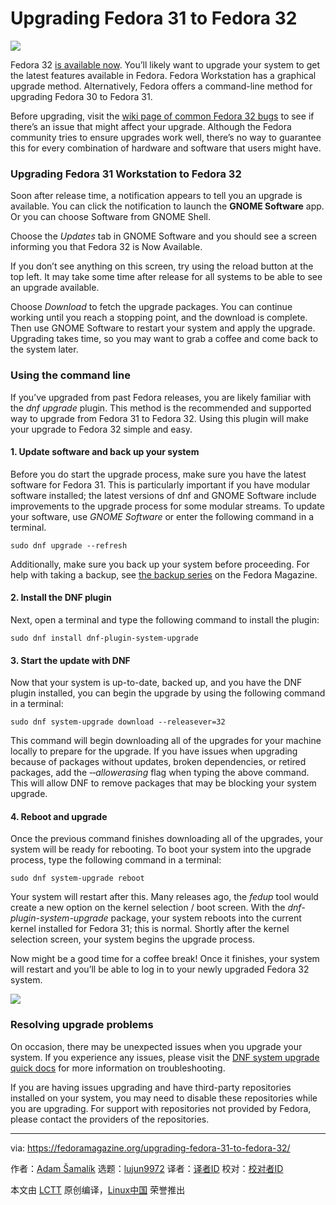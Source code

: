 [#]: collector: (lujun9972)
[#]: translator: ( )
[#]: reviewer: ( )
[#]: publisher: ( )
[#]: url: ( )
[#]: subject: (Upgrading Fedora 31 to Fedora 32)
[#]: via: (https://fedoramagazine.org/upgrading-fedora-31-to-fedora-32/)
[#]: author: (Adam Šamalík https://fedoramagazine.org/author/asamalik/)

Upgrading Fedora 31 to Fedora 32
======

![][1]

Fedora 32 [is available now][2]. You’ll likely want to upgrade your system to get the latest features available in Fedora. Fedora Workstation has a graphical upgrade method. Alternatively, Fedora offers a command-line method for upgrading Fedora 30 to Fedora 31.

Before upgrading, visit the [wiki page of common Fedora 32 bugs][3] to see if there’s an issue that might affect your upgrade. Although the Fedora community tries to ensure upgrades work well, there’s no way to guarantee this for every combination of hardware and software that users might have.

### Upgrading Fedora 31 Workstation to Fedora 32

Soon after release time, a notification appears to tell you an upgrade is available. You can click the notification to launch the **GNOME Software** app. Or you can choose Software from GNOME Shell.

Choose the _Updates_ tab in GNOME Software and you should see a screen informing you that Fedora 32 is Now Available.

If you don’t see anything on this screen, try using the reload button at the top left. It may take some time after release for all systems to be able to see an upgrade available.

Choose _Download_ to fetch the upgrade packages. You can continue working until you reach a stopping point, and the download is complete. Then use GNOME Software to restart your system and apply the upgrade. Upgrading takes time, so you may want to grab a coffee and come back to the system later.

### Using the command line

If you’ve upgraded from past Fedora releases, you are likely familiar with the _dnf upgrade_ plugin. This method is the recommended and supported way to upgrade from Fedora 31 to Fedora 32. Using this plugin will make your upgrade to Fedora 32 simple and easy.

#### 1\. Update software and back up your system

Before you do start the upgrade process, make sure you have the latest software for Fedora 31. This is particularly important if you have modular software installed; the latest versions of dnf and GNOME Software include improvements to the upgrade process for some modular streams. To update your software, use _GNOME Software_ or enter the following command in a terminal.

```
sudo dnf upgrade --refresh
```

Additionally, make sure you back up your system before proceeding. For help with taking a backup, see [the backup series][4] on the Fedora Magazine.

#### 2\. Install the DNF plugin

Next, open a terminal and type the following command to install the plugin:

```
sudo dnf install dnf-plugin-system-upgrade
```

#### 3\. Start the update with DNF

Now that your system is up-to-date, backed up, and you have the DNF plugin installed, you can begin the upgrade by using the following command in a terminal:

```
sudo dnf system-upgrade download --releasever=32
```

This command will begin downloading all of the upgrades for your machine locally to prepare for the upgrade. If you have issues when upgrading because of packages without updates, broken dependencies, or retired packages, add the _‐‐allowerasing_ flag when typing the above command. This will allow DNF to remove packages that may be blocking your system upgrade.

#### 4\. Reboot and upgrade

Once the previous command finishes downloading all of the upgrades, your system will be ready for rebooting. To boot your system into the upgrade process, type the following command in a terminal:

```
sudo dnf system-upgrade reboot
```

Your system will restart after this. Many releases ago, the _fedup_ tool would create a new option on the kernel selection / boot screen. With the _dnf-plugin-system-upgrade_ package, your system reboots into the current kernel installed for Fedora 31; this is normal. Shortly after the kernel selection screen, your system begins the upgrade process.

Now might be a good time for a coffee break! Once it finishes, your system will restart and you’ll be able to log in to your newly upgraded Fedora 32 system.

![][5]

### Resolving upgrade problems

On occasion, there may be unexpected issues when you upgrade your system. If you experience any issues, please visit the [DNF system upgrade quick docs][6] for more information on troubleshooting.

If you are having issues upgrading and have third-party repositories installed on your system, you may need to disable these repositories while you are upgrading. For support with repositories not provided by Fedora, please contact the providers of the repositories.

--------------------------------------------------------------------------------

via: https://fedoramagazine.org/upgrading-fedora-31-to-fedora-32/

作者：[Adam Šamalík][a]
选题：[lujun9972][b]
译者：[译者ID](https://github.com/译者ID)
校对：[校对者ID](https://github.com/校对者ID)

本文由 [LCTT](https://github.com/LCTT/TranslateProject) 原创编译，[Linux中国](https://linux.cn/) 荣誉推出

[a]: https://fedoramagazine.org/author/asamalik/
[b]: https://github.com/lujun9972
[1]: https://fedoramagazine.org/wp-content/uploads/2020/04/31-32-816x345.png
[2]: https://fedoramagazine.org/announcing-fedora-32/
[3]: https://fedoraproject.org/wiki/Common_F32_bugs
[4]: https://fedoramagazine.org/taking-smart-backups-duplicity/
[5]: https://cdn.fedoramagazine.org/wp-content/uploads/2016/06/Screenshot_f23-ws-upgrade-test_2016-06-10_110906-1024x768.png
[6]: https://docs.fedoraproject.org/en-US/quick-docs/dnf-system-upgrade/#Resolving_post-upgrade_issues

